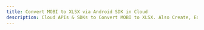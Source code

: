 ---title: Convert MOBI to XLSX via Android SDK in Clouddescription: Cloud APIs & SDKs to Convert MOBI to XLSX. Also Create, Edit & Render Microsoft Word & OpenOffice documents in the Cloud.---